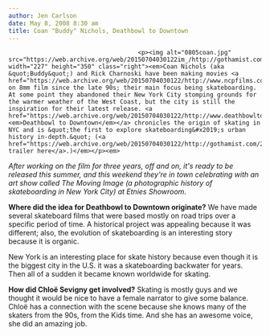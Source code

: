 ```yaml
---
author: Jen Carlson
date: May 8, 2008 8:30 am
title: Coan "Buddy" Nichols, Deathbowl to Downtown
---
```


	
										<p><img alt="0805coan.jpg" src="https://web.archive.org/web/20150704030122im_/http://gothamist.com/attachments/arts_jen/0805coan.jpg" width="227" height="350" class="right"><em>Coan Nichols (aka &quot;Buddy&quot;) and Rick Charnoski have been making movies <a href="https://web.archive.org/web/20150704030122/http://www.ncpfilms.com/">together</a> on 8mm film since the late 90s; their main focus being skateboarding. At some point they abandoned their New York City stomping grounds for the warmer weather of the West Coast, but the city is still the inspiration for their latest release. <a href="https://web.archive.org/web/20150704030122/http://www.deathbowltodowntown.com/"><em>Deathbowl to Downtown</em></a> chronicles the origin of skating in NYC and is &quot;the first to explore skateboarding&#x2019;s urban history in-depth.&quot; (<a href="https://web.archive.org/web/20150704030122/http://gothamist.com/2008/05/05/nycs_skateboard.php">View trailer here</a>.)</em></p><em>

</em><p><em>After working on the film for three years, off and on, it&apos;s ready to be released this summer, and this weekend they&apos;re in town celebrating with an art show called The Moving Image (a photographic history of skateboarding in New York City) at Etnies Showroom.</em> </p>

<p><strong>Where did the idea for Deathbowl to Downtown originate?</strong> We have made several skateboard films that were based mostly on road trips over a specific period of time. A historical project was appealing because it was different; also, the evolution of skateboarding is an interesting story because it is organic. </p>

<p>New York is an interesting place for skate history because even though it is the biggest city in the U.S. it was a skateboarding backwater for years. Then all of a sudden it became known worldwide for skating. </p>

<p><strong>How did Chlo&#xEB; Sevigny get involved?</strong> Skating is mostly guys and we thought it would be nice to have a female narrator to give some balance. Chlo&#xEB; has a connection with the scene because she knows many of the skaters from the 90s, from the Kids time. And she has an awesome voice, she did an amazing job. </p>					
										
									
				
